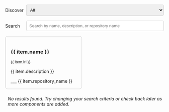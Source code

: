 <script setup>
import { ref, computed } from 'vue';
import { data } from '/github.data.ts';

const discover = ref('all');
const search = ref('');

const filteredData = computed(() => {
    let filtered = data[discover.value] || [];
    if (discover.value === 'all') {
        filtered = [...data.processors, ...data.runners, ...data.orchestrators, ...data.pipelines, ...data.other];
    }
    if (search.value) {
        const searchLower = search.value.toLowerCase();
        filtered = filtered.filter(item => 
            item.name?.toLowerCase().includes(searchLower) ||
            item.description?.toLowerCase().includes(searchLower) ||
            item.repository_name?.toLowerCase().includes(searchLower)
        );
    }
  return filtered;
});
</script>

<div class="form-group" style="margin-top: 4em;">
    <label for="discover">Discover</label>
    <select v-model="discover" id="discover">
      <option value="all">All</option>
      <option value="processors">Processors</option>
      <option value="runners">Runners</option>
      <option value="orchestrators">Orchestrators</option>
      <option value="pipelines">Pipelines</option>
    </select>
</div>
<div class="form-group" style="gap: 21px;">
    <label for="search">Search</label>
    <input v-model="search" id="search" type="text" placeholder="Search by name, description, or repository name" />
</div>

<div class="row">
    <div v-for="item in filteredData" :key="item.name" class="col-md-6">
        <div class="card">
            <h3>{{ item.name }}</h3>
            <small>{{ item.iri }}</small>
            <p>{{ item.description }}</p>
            <a :href="item.repository_url">
                <span class="vpi-social-github github">___</span>
                {{ item.repository_name }}
            </a>
        </div>
    </div>
    <div v-if="filteredData.length === 0">
        <p style="margin-left: 16px;"><i>No results found. Try changing your search criteria or check back later as more components are added.</i></p>
    </div>
</div>

<style>
.card {
  border: 1px solid #ccc;
  border-radius: 8px;
  padding: 16px;
}
.row {
  display: flex;
  flex-wrap: wrap;
  margin: -8px;
}
.col-md-6 {
  flex: 0 0 50%;
  box-sizing: border-box;
  padding: 8px;
}
@media (max-width: 768px) {
  .col-md-6 {
    flex: 0 0 100%;
  }
}
select, input {
  width: 100%;
  padding: 8px;
  border-radius: 4px;
  border: 1px solid #ccc;
}
.form-group {
  margin-top: 1em;
  margin-bottom: 16px;
  display: flex;
  align-items: center;
  gap: 8px;
}
.github {
    --icon: url('https://api.iconify.design/simple-icons/github.svg');
}
</style>
